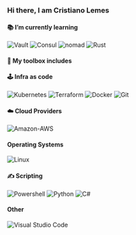 ### Hi there, I am Cristiano Lemes


#### 📚 I’m currently learning

![Vault](https://img.shields.io/badge/Vault-000000?style=plastic&logo=Vault&logoColor=white)
![Consul](https://img.shields.io/badge/Consul-F24C53?style=plastic&logo=Consul&logoColor=white)
![nomad](https://img.shields.io/badge/Nomad-00FF00?style=plastic&logo=Consul&logoColor=white)
![Rust](https://img.shields.io/badge/Rust-000000?style=plastic&logo=rust&logoColor=white)

#### 🧰 My toolbox includes
  
  #### 🕹️ Infra as code
  
  ![Kubernetes](https://img.shields.io/badge/Kubernetes-326CE5?style=plastic&logo=Kubernetes&logoColor=white)
  ![Terraform](https://img.shields.io/badge/Terraform-7B42BC?style=plastic&logo=Terraform&logoColor=white)
  ![Docker](https://img.shields.io/badge/Docker-2496ED?style=plastic&logo=Docker&logoColor=white)
  ![Git](https://img.shields.io/badge/git-F05032?style=plastic&logo=git&logoColor=white)
  
  #### ☁️ Cloud Providers
  ![Amazon-AWS](https://img.shields.io/badge/Amazon-AWS-232F3E?style=plastic&logo=Amazon-AWS&logoColor=white)
  
  #### Operating Systems
  ![Linux](https://img.shields.io/badge/Linux-FCC624?style=plastic&logo=Linux&logoColor=white)
  
  #### ✍️ Scripting
  ![Powershell](https://img.shields.io/badge/Powershell-2CA5E0?style=plastic&logo=powershell&logoColor=white)
  ![Python](https://img.shields.io/badge/Python-3776AB?style=plastic&logo=python&logoColor=white)
  ![C#](https://img.shields.io/badge/C%23-239120?style=plastic&logo=c-sharp&logoColor=white)
  
  #### Other
  ![Visual Studio Code](https://img.shields.io/badge/VSCode-0078d7?style=plastic&logo=visual-studio-code&logoColor=white)


<!--
**cslemes/cslemes** is a ✨ _special_ ✨ repository because its `README.md` (this file) appears on your GitHub profile.

Here are some ideas to get you started:

- 🔭 I’m currently working on ...
- 🌱 I’m currently learning ...
- 👯 I’m looking to collaborate on ...
- 🤔 I’m looking for help with ...
- 💬 Ask me about ...
- 📫 How to reach me: ...
- 😄 Pronouns: ...
- ⚡ Fun fact: ...
-->
